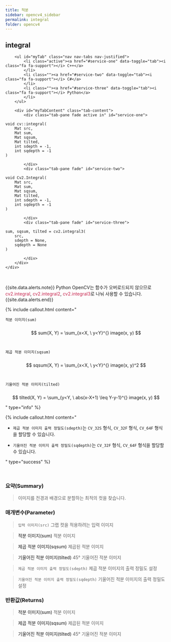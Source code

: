 ```yaml
---
title: 적분
sidebar: opencv4_sidebar
permalink: integral
folder: opencv4
---
```


<div class="row">
    <div class="col-lg-12">
        <h2 class="page-header">integral</h2>
    </div>
    <div class="col-lg-12">

        <ul id="myTab" class="nav nav-tabs nav-justified">
            <li class="active"><a href="#service-one" data-toggle="tab"><i class="fa fa-support"></i> C++</a>
            </li>
            <li class=""><a href="#service-two" data-toggle="tab"><i class="fa fa-support"></i> C#</a>
            </li>
            <li class=""><a href="#service-three" data-toggle="tab"><i class="fa fa-support"></i> Python</a>
            </li>
        </ul>

        <div id="myTabContent" class="tab-content">
            <div class="tab-pane fade active in" id="service-one">
<pre class="prettyprint"><code class="language-cpp">void cv::integral(
    Mat src,
    Mat sum,
    Mat sqsum,
    Mat tilted,
    int sdepth = -1,
    int sqdepth = -1
)</code></pre>
            </div>
            <div class="tab-pane fade" id="service-two">
<pre class="prettyprint"><code class="language-cs">void Cv2.Integral(
    Mat src,
    Mat sum,
    Mat sqsum,
    Mat tilted,
    int sdepth = -1,
    int sqdepth = -1
)</code></pre>
            </div>
            <div class="tab-pane fade" id="service-three">
<pre class="prettyprint"><code class="language-py">sum, sqsum, tilted = cv2.integral3(
    src,
    sdepth = None,
    sqdepth = None
)</code></pre>
            </div>
        </div>
    </div>
</div>

<br>

{{site.data.alerts.note}}
Python OpenCV는 함수가 오버로드되지 않으므로 <font color="#c7254e">cv2.integral</font>, <font color="#c7254e">cv2.integral2</font>, <font color="#c7254e">cv2.integral3</font>로 나눠 사용할 수 있습니다.
{{site.data.alerts.end}}

{% include callout.html content="

`적분 이미지(sum)`
<br><br>
$$ sum(X, Y) = \sum_{x<X, \ y<Y}^{} image(x, y) $$
<br><br>
`제곱 적분 이미지(sqsum)`
<br><br>
$$ sqsum(X, Y) = \sum_{x<X, \ y<Y}^{} image(x, y)^2 $$
<br><br>
`기울어진 적분 이미지(tilted)`
<br><br>
$$ tilted(X, Y) = \sum_{y<Y, \ abs(x-X+1) \leq Y-y-1}^{} image(x, y) $$

" type="info" %}

{% include callout.html content="

- `제곱 적분 이미지 출력 정밀도(sdepth)`는 `CV_32S` 형식, `CV_32F` 형식, `CV_64F` 형식을 할당할 수 있습니다.
  
- `기울어진 적분 이미지 출력 정밀도(sqdepth)`는 `CV_32F` 형식, `CV_64F` 형식을 할당할 수 있습니다.
  
" type="success" %}

<br>

### 요약(Summary)

> 이미지를 전경과 배경으로 분할하는 최적의 컷을 찾습니다.

### 매개변수(Parameter)

> `입력 이미지(src)` 그랩 컷을 적용하려는 입력 이미지

> <a data-toggle="tooltip" data-original-title="{{site.data.glossary.only_C_CS}}">적분 이미지(sum)</a> 적분 이미지

> <a data-toggle="tooltip" data-original-title="{{site.data.glossary.only_C_CS}}">제곱 적분 이미지(sqsum)</a> 제곱된 적분 이미지

> <a data-toggle="tooltip" data-original-title="{{site.data.glossary.only_C_CS}}">기울어진 적분 이미지(tilted)</a> 45° 기울어진 적분 이미지

> `제곱 적분 이미지 출력 정밀도(sdepth)` 제곱 적분 이미지의 출력 정밀도 설정

> `기울어진 적분 이미지 출력 정밀도(sqdepth)` 기울어진 적분 이미지의 출력 정밀도 설정

### 반환값(Returns)

> <a data-toggle="tooltip" data-original-title="{{site.data.glossary.only_Python}}">적분 이미지(sum)</a> 적분 이미지

> <a data-toggle="tooltip" data-original-title="{{site.data.glossary.only_Python}}">제곱 적분 이미지(sqsum)</a> 제곱된 적분 이미지

> <a data-toggle="tooltip" data-original-title="{{site.data.glossary.only_Python}}">기울어진 적분 이미지(tilted)</a> 45° 기울어진 적분 이미지
